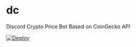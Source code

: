 # dc
Discord Crypto Price Bot Based on CoinGecko API


[![Deploy](https://www.herokucdn.com/deploy/button.svg)](https://heroku.com/deploy?template=https://github.com/lucyharun/dc)
